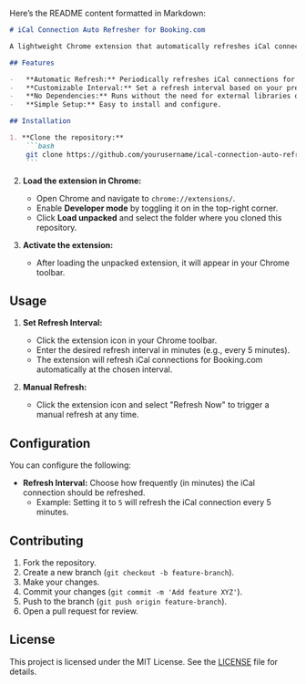 Here’s the README content formatted in Markdown:

````markdown
# iCal Connection Auto Refresher for Booking.com

A lightweight Chrome extension that automatically refreshes iCal connections at specified intervals to ensure your Booking.com calendar is always in sync with external booking platforms.

## Features

-   **Automatic Refresh:** Periodically refreshes iCal connections for Booking.com.
-   **Customizable Interval:** Set a refresh interval based on your preference.
-   **No Dependencies:** Runs without the need for external libraries or frameworks.
-   **Simple Setup:** Easy to install and configure.

## Installation

1. **Clone the repository:**
    ```bash
    git clone https://github.com/yourusername/ical-connection-auto-refresher.git
    ```
````

2. **Load the extension in Chrome:**

    - Open Chrome and navigate to `chrome://extensions/`.
    - Enable **Developer mode** by toggling it on in the top-right corner.
    - Click **Load unpacked** and select the folder where you cloned this repository.

3. **Activate the extension:**
    - After loading the unpacked extension, it will appear in your Chrome toolbar.

## Usage

1. **Set Refresh Interval:**

    - Click the extension icon in your Chrome toolbar.
    - Enter the desired refresh interval in minutes (e.g., every 5 minutes).
    - The extension will refresh iCal connections for Booking.com automatically at the chosen interval.

2. **Manual Refresh:**
    - Click the extension icon and select "Refresh Now" to trigger a manual refresh at any time.

## Configuration

You can configure the following:

-   **Refresh Interval:** Choose how frequently (in minutes) the iCal connection should be refreshed.
    -   Example: Setting it to `5` will refresh the iCal connection every 5 minutes.

## Contributing

1. Fork the repository.
2. Create a new branch (`git checkout -b feature-branch`).
3. Make your changes.
4. Commit your changes (`git commit -m 'Add feature XYZ'`).
5. Push to the branch (`git push origin feature-branch`).
6. Open a pull request for review.

## License

This project is licensed under the MIT License. See the [LICENSE](LICENSE) file for details.

```

```
